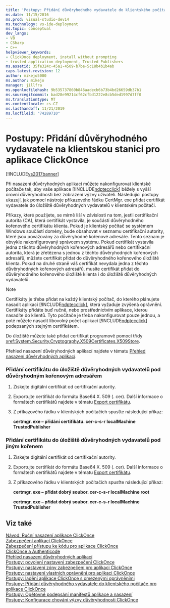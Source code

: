 ```yaml
---
title: 'Postupy: Přidání důvěryhodného vydavatele do klientského počítače pro aplikace ClickOnce | Microsoft Docs'
ms.date: 11/15/2016
ms.prod: visual-studio-dev14
ms.technology: vs-ide-deployment
ms.topic: conceptual
dev_langs:
- VB
- CSharp
- C++
helpviewer_keywords:
- ClickOnce deployment, install without prompting
- trusted application deployment, Trusted Publishers
ms.assetid: 35fe324c-45a1-4509-b7be-5c18b4b1b4ab
caps.latest.revision: 12
author: mikejo5000
ms.author: mikejo
manager: jillfra
ms.openlocfilehash: 9b535737860b846aadecb6b73b4bd26659db37b1
ms.sourcegitcommit: bad28e99214cf62cfbd1222e8cb5ded1997d7ff0
ms.translationtype: MT
ms.contentlocale: cs-CZ
ms.lasthandoff: 11/21/2019
ms.locfileid: "74289710"
---
```

# <a name="how-to-add-a-trusted-publisher-to-a-client-computer-for-clickonce-applications"></a>Postupy: Přidání důvěryhodného vydavatele na klientskou stanici pro aplikace ClickOnce
[!INCLUDE[vs2017banner](../includes/vs2017banner.md)]

Při nasazení důvěryhodných aplikací můžete nakonfigurovat klientské počítače tak, aby vaše aplikace [!INCLUDE[ndptecclick](../includes/ndptecclick-md.md)] běžely s vyšší úrovní důvěryhodnosti bez zobrazení výzvy uživateli. Následující postupy ukazují, jak pomocí nástroje příkazového řádku CertMgr. exe přidat certifikát vydavatele do úložiště důvěryhodných vydavatelů v klientském počítači.  
  
 Příkazy, které použijete, se mírně liší v závislosti na tom, jestli certifikační autorita (CA), která certifikát vystavila, je součástí důvěryhodného kořenového certifikátu klienta. Pokud je klientský počítač se systémem Windows součástí domény, bude obsahovat v seznamu certifikační autority, které jsou považovány za důvěryhodné kořenové adresáře. Tento seznam je obvykle nakonfigurovaný správcem systému. Pokud certifikát vystavila jedna z těchto důvěryhodných kořenových adresářů nebo certifikační autorita, která je zřetězena s jednou z těchto důvěryhodných kořenových adresářů, můžete certifikát přidat do důvěryhodného kořenového úložiště klienta. Pokud na druhé straně váš certifikát nevydala jedna z těchto důvěryhodných kořenových adresářů, musíte certifikát přidat do důvěryhodného kořenového úložiště klienta i do úložiště důvěryhodných vydavatelů.  
  
> [!NOTE]
> Certifikáty je třeba přidat na každý klientský počítač, do kterého plánujete nasadit aplikaci [!INCLUDE[ndptecclick](../includes/ndptecclick-md.md)], která vyžaduje zvýšená oprávnění. Certifikáty přidáte buď ručně, nebo prostřednictvím aplikace, kterou nasadíte do klientů. Tyto počítače je třeba nakonfigurovat pouze jednou, a poté můžete nasadit libovolný počet aplikací [!INCLUDE[ndptecclick](../includes/ndptecclick-md.md)] podepsaných stejným certifikátem.  
  
 Do úložiště můžete také přidat certifikát programově pomocí třídy <xref:System.Security.Cryptography.X509Certificates.X509Store>.  
  
 Přehled nasazení důvěryhodných aplikací najdete v tématu [Přehled nasazení důvěryhodných aplikací](../deployment/trusted-application-deployment-overview.md).  
  
### <a name="to-add-a-certificate-to-the-trusted-publishers-store-under-the-trusted-root"></a>Přidání certifikátu do úložiště důvěryhodných vydavatelů pod důvěryhodným kořenovým adresářem  
  
1. Získejte digitální certifikát od certifikační autority.  
  
2. Exportujte certifikát do formátu Base64 X. 509 (. cer). Další informace o formátech certifikátů najdete v tématu [Export certifikátu](https://go.microsoft.com/fwlink/?LinkId=164793).  
  
3. Z příkazového řádku v klientských počítačích spusťte následující příkaz:  
  
     **certmgr. exe – přidání certifikátu. cer-c-s-r localMachine TrustedPublisher**  
  
### <a name="to-add-a-certificate-to-the-trusted-publishers-store-under-a-different-root"></a>Přidání certifikátu do úložiště důvěryhodných vydavatelů pod jiným kořenem  
  
1. Získejte digitální certifikát od certifikační autority.  
  
2. Exportujte certifikát do formátu Base64 X. 509 (. cer). Další informace o formátech certifikátů najdete v tématu [Export certifikátu](https://go.microsoft.com/fwlink/?LinkId=164793).  
  
3. Z příkazového řádku v klientských počítačích spusťte následující příkaz:  
  
     **certmgr. exe – přidat dobrý soubor. cer-c-s-r localMachine root**  
  
     **certmgr. exe – přidat dobrý soubor. cer-c-s-r localMachine TrustedPublisher**  
  
## <a name="see-also"></a>Viz také  
 [Návod: Ruční nasazení aplikace ClickOnce](../deployment/walkthrough-manually-deploying-a-clickonce-application.md)   
 [Zabezpečení aplikací ClickOnce](../deployment/securing-clickonce-applications.md)   
 [Zabezpečení přístupu ke kódu pro aplikace ClickOnce](../deployment/code-access-security-for-clickonce-applications.md)   
 [ClickOnce a  Authenticode](../deployment/clickonce-and-authenticode.md)  
 [Přehled nasazení důvěryhodných aplikací](../deployment/trusted-application-deployment-overview.md)   
 [Postupy: povolení nastavení zabezpečení ClickOnce](../deployment/how-to-enable-clickonce-security-settings.md)   
 [Postupy: nastavení zóny zabezpečení pro aplikaci ClickOnce](../deployment/how-to-set-a-security-zone-for-a-clickonce-application.md)   
 [Postupy: nastavení vlastních oprávnění pro aplikaci ClickOnce](../deployment/how-to-set-custom-permissions-for-a-clickonce-application.md)   
 [Postupy: ladění aplikace ClickOnce s omezenými oprávněními](../deployment/how-to-debug-a-clickonce-application-with-restricted-permissions.md)   
 [Postupy: Přidání důvěryhodného vydavatele do klientského počítače pro aplikace ClickOnce](../deployment/how-to-add-a-trusted-publisher-to-a-client-computer-for-clickonce-applications.md)   
 [Postupy: Opětovné podepsání manifestů aplikace a nasazení](../deployment/how-to-re-sign-application-and-deployment-manifests.md)   
 [Postupy: Konfigurace chování výzvy důvěryhodnosti ClickOnce](../deployment/how-to-configure-the-clickonce-trust-prompt-behavior.md)
